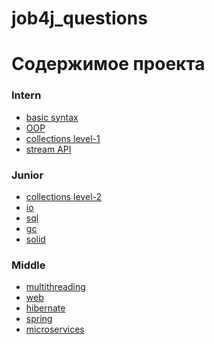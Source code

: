 # job4j_questions


<h1>Содержимое проекта</h1>
<h3>Intern</h3>
    <ul>
        <li><a href="https://github.com/nikisha-script/job4j_questions/blob/master/intern/base.md">basic syntax</a></li>
        <li><a href="#">OOP</a></li>
        <li><a href="https://github.com/nikisha-scipt/job4j_questions/blob/master/intern/CollectionLite.md">collections level-1 </a></li>
        <li><a href="#">stream API</a></li>
    </ul>
<h3>Junior</h3>
    <ul>
        <li><a href="https://github.com/nikisha-scipt/job4j_questions/blob/master/junior/CollectionPro.md#collections-pro">collections level-2 </a></li>
        <li><a href="https://github.com/nikisha-script/job4j_questions/blob/master/junior/io.md">io</a></li>
        <li><a href="https://github.com/nikisha-script/job4j_questions/blob/master/junior/sql.md">sql</a></li>
        <li><a href="https://github.com/nikisha-script/job4j_questions/blob/master/junior/gc.md">gc</a></li>
        <li><a href="https://github.com/nikisha-script/job4j_questions/blob/master/junior/solid.md">solid</a></li>
    </ul>
<h3>Middle</h3>
    <ul>
        <li><a href="#">multithreading</a></li>
        <li><a href="#">web</a></li>
        <li><a href="#">hibernate</a></li>
        <li><a href="#">spring</a></li>
        <li><a href="#">microservices</a></li>
    </ul>
